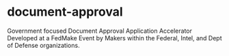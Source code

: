 # document-approval
Government focused Document Approval Application Accelerator Developed at a FedMake Event by Makers within the Federal, Intel, and Dept of Defense organizations.
